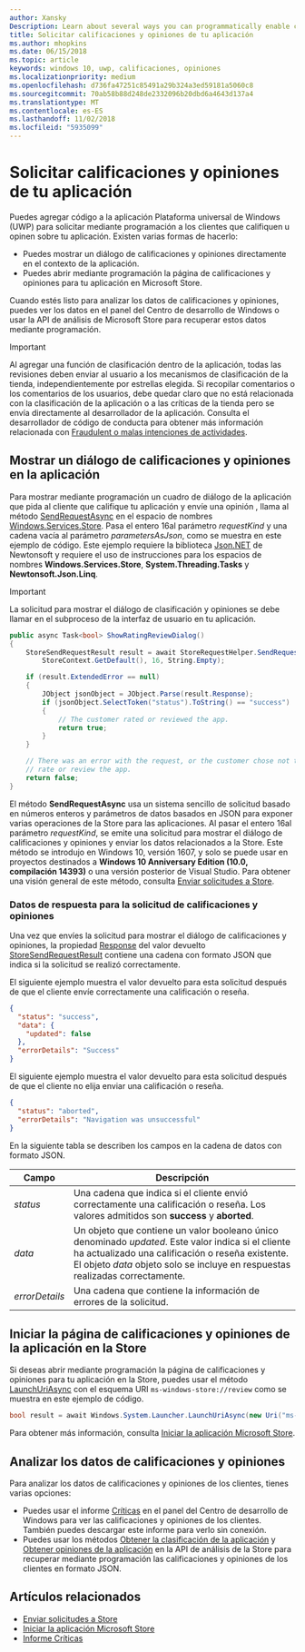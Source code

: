 ```yaml
---
author: Xansky
Description: Learn about several ways you can programmatically enable customers to rate and review your app.
title: Solicitar calificaciones y opiniones de tu aplicación
ms.author: mhopkins
ms.date: 06/15/2018
ms.topic: article
keywords: windows 10, uwp, calificaciones, opiniones
ms.localizationpriority: medium
ms.openlocfilehash: d736fa47251c85491a29b324a3ed59181a5060c8
ms.sourcegitcommit: 70ab58b88d248de2332096b20dbd6a4643d137a4
ms.translationtype: MT
ms.contentlocale: es-ES
ms.lasthandoff: 11/02/2018
ms.locfileid: "5935099"
---
```

# <a name="request-ratings-and-reviews-for-your-app"></a>Solicitar calificaciones y opiniones de tu aplicación

Puedes agregar código a la aplicación Plataforma universal de Windows (UWP) para solicitar mediante programación a los clientes que califiquen u opinen sobre tu aplicación. Existen varias formas de hacerlo:
* Puedes mostrar un diálogo de calificaciones y opiniones directamente en el contexto de la aplicación.
* Puedes abrir mediante programación la página de calificaciones y opiniones para tu aplicación en Microsoft Store.

Cuando estés listo para analizar los datos de calificaciones y opiniones, puedes ver los datos en el panel del Centro de desarrollo de Windows o usar la API de análisis de Microsoft Store para recuperar estos datos mediante programación.

> [!IMPORTANT]
> Al agregar una función de clasificación dentro de la aplicación, todas las revisiones deben enviar al usuario a los mecanismos de clasificación de la tienda, independientemente por estrellas elegida. Si recopilar comentarios o los comentarios de los usuarios, debe quedar claro que no está relacionada con la clasificación de la aplicación o a las críticas de la tienda pero se envía directamente al desarrollador de la aplicación. Consulta el desarrollador de código de conducta para obtener más información relacionada con [Fraudulent o malas intenciones de actividades](https://docs.microsoft.com/legal/windows/agreements/store-developer-code-of-conduct#3-fraudulent-or-dishonest-activities).

## <a name="show-a-rating-and-review-dialog-in-your-app"></a>Mostrar un diálogo de calificaciones y opiniones en la aplicación

Para mostrar mediante programación un cuadro de diálogo de la aplicación que pida al cliente que califique tu aplicación y envíe una opinión , llama al método [SendRequestAsync](https://docs.microsoft.com/uwp/api/windows.services.store.storerequesthelper.sendrequestasync) en el espacio de nombres [Windows.Services.Store](https://docs.microsoft.com/uwp/api/windows.services.store). Pasa el entero 16al parámetro *requestKind* y una cadena vacía al parámetro *parametersAsJson*, como se muestra en este ejemplo de código. Este ejemplo requiere la biblioteca [Json.NET](http://www.newtonsoft.com/json) de Newtonsoft y requiere el uso de instrucciones para los espacios de nombres **Windows.Services.Store**, **System.Threading.Tasks** y **Newtonsoft.Json.Linq**.

> [!IMPORTANT]
> La solicitud para mostrar el diálogo de clasificación y opiniones se debe llamar en el subproceso de la interfaz de usuario en tu aplicación.

```csharp
public async Task<bool> ShowRatingReviewDialog()
{
    StoreSendRequestResult result = await StoreRequestHelper.SendRequestAsync(
        StoreContext.GetDefault(), 16, String.Empty);

    if (result.ExtendedError == null)
    {
        JObject jsonObject = JObject.Parse(result.Response);
        if (jsonObject.SelectToken("status").ToString() == "success")
        {
            // The customer rated or reviewed the app.
            return true;
        }
    }

    // There was an error with the request, or the customer chose not to
    // rate or review the app.
    return false;
}
```

El método **SendRequestAsync** usa un sistema sencillo de solicitud basado en números enteros y parámetros de datos basados en JSON para exponer varias operaciones de la Store para las aplicaciones. Al pasar el entero 16al parámetro *requestKind*, se emite una solicitud para mostrar el diálogo de calificaciones y opiniones y enviar los datos relacionados a la Store. Este método se introdujo en Windows 10, versión 1607, y solo se puede usar en proyectos destinados a **Windows 10 Anniversary Edition (10.0, compilación 14393)** o una versión posterior de Visual Studio. Para obtener una visión general de este método, consulta [Enviar solicitudes a Store](send-requests-to-the-store.md).

### <a name="response-data-for-the-rating-and-review-request"></a>Datos de respuesta para la solicitud de calificaciones y opiniones

Una vez que envíes la solicitud para mostrar el diálogo de calificaciones y opiniones, la propiedad [Response](https://docs.microsoft.com/uwp/api/windows.services.store.storesendrequestresult.Response) del valor devuelto [StoreSendRequestResult](https://docs.microsoft.com/uwp/api/windows.services.store.storesendrequestresult) contiene una cadena con formato JSON que indica si la solicitud se realizó correctamente.

El siguiente ejemplo muestra el valor devuelto para esta solicitud después de que el cliente envíe correctamente una calificación o reseña.

```json
{ 
  "status": "success", 
  "data": {
    "updated": false
  },
  "errorDetails": "Success"
}
```

El siguiente ejemplo muestra el valor devuelto para esta solicitud después de que el cliente no elija enviar una calificación o reseña.

```json
{ 
  "status": "aborted", 
  "errorDetails": "Navigation was unsuccessful"
}
```

En la siguiente tabla se describen los campos en la cadena de datos con formato JSON.

|  Campo  |  Descripción  |
|----------------------|---------------|
|  *status*                   |  Una cadena que indica si el cliente envió correctamente una calificación o reseña. Los valores admitidos son **success** y **aborted**.   |
|  *data*                   |  Un objeto que contiene un valor booleano único denominado *updated*. Este valor indica si el cliente ha actualizado una calificación o reseña existente. El objeto *data* objeto solo se incluye en respuestas realizadas correctamente.   |
|  *errorDetails*                   |  Una cadena que contiene la información de errores de la solicitud. |

## <a name="launch-the-rating-and-review-page-for-your-app-in-the-store"></a>Iniciar la página de calificaciones y opiniones de la aplicación en la Store

Si deseas abrir mediante programación la página de calificaciones y opiniones para tu aplicación en la Store, puedes usar el método [LaunchUriAsync](https://docs.microsoft.com/uwp/api/windows.system.launcher.launchuriasync) con el esquema URI ```ms-windows-store://review``` como se muestra en este ejemplo de código.

```csharp
bool result = await Windows.System.Launcher.LaunchUriAsync(new Uri("ms-windows-store://review/?ProductId=9WZDNCRFHVJL"));
```

Para obtener más información, consulta [Iniciar la aplicación Microsoft Store](../launch-resume/launch-store-app.md).

## <a name="analyze-your-ratings-and-reviews-data"></a>Analizar los datos de calificaciones y opiniones

Para analizar los datos de calificaciones y opiniones de los clientes, tienes varias opciones:
* Puedes usar el informe [Críticas](../publish/reviews-report.md) en el panel del Centro de desarrollo de Windows para ver las calificaciones y opiniones de los clientes. También puedes descargar este informe para verlo sin conexión.
* Puedes usar los métodos [Obtener la clasificación de la aplicación](get-app-ratings.md) y [Obtener opiniones de la aplicación](get-app-reviews.md) en la API de análisis de la Store para recuperar mediante programación las calificaciones y opiniones de los clientes en formato JSON.

## <a name="related-topics"></a>Artículos relacionados

* [Enviar solicitudes a Store](send-requests-to-the-store.md)
* [Iniciar la aplicación Microsoft Store](../launch-resume/launch-store-app.md)
* [Informe Críticas](../publish/reviews-report.md)
